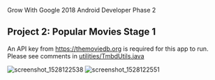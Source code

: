 Grow With Google 2018 Android Developer Phase 2

## Project 2: Popular Movies Stage 1

An API key from https://themoviedb.org is required for this app to run. Please see comments in [utilities/TmbdUtils.java](https://github.com/mkillewald/GwG2018_Popular-Movies-Stage-1/blob/master/app/src/main/java/com/udacity/popularmovies/utilities/TmdbUtils.java)

![screenshot_1528122538](https://user-images.githubusercontent.com/5949433/40923680-7226a1ae-67e3-11e8-823c-6de2d59308e7.png) ![screenshot_1528122551](https://user-images.githubusercontent.com/5949433/40923723-9360f428-67e3-11e8-82f0-8d425d938115.png)


